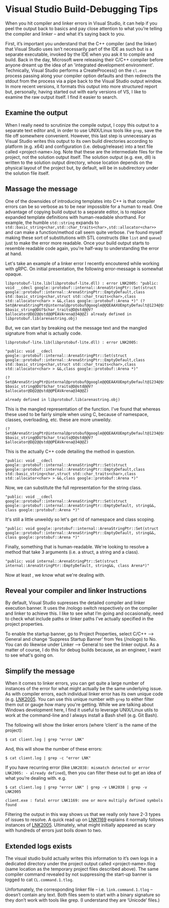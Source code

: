 # Visual Studio Build-Debugging Tips
When you hit compiler and linker errors in Visual Studio, it can help if you peel the output back to basics and pay close attention to what you’re telling the compiler and linker – and what it’s saying back to you. 

First, it’s important you understand that the C++ compiler (and the linker) that Visual Studio uses isn’t necessarily  part of the IDE as such but is a separate executable, invoked by the IDE when you ask it to compile and build. Back in the day, Microsoft were releasing their C/C++ compiler before anyone dreamt up the idea of an 'integrated development environment'. Technically, Visual Studio performs a CreateProcess() on the `cl.exe` process passing along your compiler option defaults and then redirects the stdout from the process via a pipe back to the Visual Studio output window. In more recent versions, it formats this output into more structured report but, personally, having started out with early versions of VS, I like to examine the raw output itself. I find it easier to search. 

## Examine the output
When I really need to scrutinize the compile output, I copy this output to a separate text editor and, in order to use UNIX/Linux tools like `grep`, save the file off somewhere convenient. However, this last step is unnecessary as Visual Studio writes this output to its own build directories according to platform (e.g. x64) and configuration (i.e. debug/release) into a text file called \<project-name>.log. Note that these are the intermediate files for the project, not the solution output itself. The solution output (e.g. exe, dll) is written to the solution output directory, whose location depends on the physical layout of the project but, by default, will be in subdirectory under the solution file itself. 


## Massage the message
One of the downsides of introducing templates into C++ is that compiler errors can be so verbose as to be near impossible for a human to read. One advantage of copying build output to a separate editor, is to replace expanded template definitions with human-readable shorthand. For example, the humble `std::string` expands to `std::basic_string<char,std::char_traits<char>,std::allocator<char>>` and can make a function/method call seem quite verbose. I’ve found myself making these sort of substitutions with STL constructs (like `list` and `queue`) just to make the error more readable. Once your build output starts to resemble readable code again, you're half-way to understanding the error at hand.

Let's take an example of a linker error I recently encoutered while working with gRPC. On initial presentation, the following error-message is somewhat opaque. 

````
libprotobuf-lite.lib(libprotobuf-lite.dll) : error LNK2005: "public: void __cdecl google::protobuf::internal::ArenaStringPtr::Set(struct google::protobuf::internal::ArenaStringPtr::EmptyDefault,class std::basic_string<char,struct std::char_traits<char>,class std::allocator<char> > &&,class google::protobuf::Arena *)" (?Set@ArenaStringPtr@internal@protobuf@google@@QEAAXUEmptyDefault@1234@$$QEAV?$basic_string@DU?$char_traits@D@std@@V?$allocator@D@2@@std@@PEAVArena@34@@Z) already defined in libprotobuf.lib(arenastring.obj)
````
But, we can start by breaking out the message text and the mangled signature from what is actually code. 
````
libprotobuf-lite.lib(libprotobuf-lite.dll) : error LNK2005: 

"public: void __cdecl google::protobuf::internal::ArenaStringPtr::Set(struct google::protobuf::internal::ArenaStringPtr::EmptyDefault,class std::basic_string<char,struct std::char_traits<char>,class std::allocator<char> > &&,class google::protobuf::Arena *)" 

(?Set@ArenaStringPtr@internal@protobuf@google@@QEAAXUEmptyDefault@1234@$$QEAV?$basic_string@DU?$char_traits@D@std@@V?$allocator@D@2@@std@@PEAVArena@34@@Z) 

already defined in libprotobuf.lib(arenastring.obj)
````

This is the mangled representation of the function. I've found that whereas these used to be fairly simple when using C, because of namespace, classes, overloading, etc. these are more unweildy. 
````
(?Set@ArenaStringPtr@internal@protobuf@google@@QEAAXUEmptyDefault@1234@$$QEAV?$basic_string@DU?$char_traits@D@std@@V?$allocator@D@2@@std@@PEAVArena@34@@Z) 
````

This is the actually C++ code detailing the method in question. 

````
"public: void __cdecl google::protobuf::internal::ArenaStringPtr::Set(struct google::protobuf::internal::ArenaStringPtr::EmptyDefault,class std::basic_string<char,struct std::char_traits<char>,class std::allocator<char> > &&,class google::protobuf::Arena *)" 
````

Now, we can substitute the full representation for the string class. 
````
"public: void __cdecl google::protobuf::internal::ArenaStringPtr::Set(struct google::protobuf::internal::ArenaStringPtr::EmptyDefault, string&&, class google::protobuf::Arena *)" 
````

It's still a little unweildy so let's get rid of namespace and class scoping. 
````
"public: void google::protobuf::internal::ArenaStringPtr::Set(struct google::protobuf::internal::ArenaStringPtr::EmptyDefault, string&&, class google::protobuf::Arena *)" 
````

Finally, something that is human-readable. We're looking to resolve a method that take 3 arguments (i.e. a struct, a string and a class). 

````
"public: void internal::ArenaStringPtr::Set(struct internal::ArenaStringPtr::EmptyDefault, string&&, class Arena*)" 
````

Now at least , we know what we're dealing with. 


## Reveal your compiler and linker Instructions
By default, Visual Studio supresses the detailed compiler and linker execution banner. It uses the /nologo switch respectively on the compiler and linker to achieve this. I like to see what I’m going and occasionally, need to check what include paths or linker paths I’ve actually specified in the project properties. 

To enable the startup banner, go to Project Properties, select C/C++ --> General and change ‘Suppress Startup Banner’ from Yes (/nologo) to No. 
You can do likewise under Linker --> General to see the linker output. As a matter of course, I do this for debug builds because, as an engineer, I want to see what's going on.


## Simplify the message 
When it comes to linker errors, you can get quite a large number of instances of the error for what might actually be the same underlying issue. As with compiler errors, each individual linker error has its own unique code (e.g. [LNK2005](https://docs.microsoft.com/en-us/cpp/error-messages/tool-errors/linker-tools-error-lnk2005). 
You can use this unique number with `grep` to either filter them out or gauge how many you're getting. 
While we are talking about Windows development here, I find it useful to leverage UNIX/Linux utils to work at the command-line and I always install a Bash shell (e.g. Git Bash). 

The following will show the linker errors (where ‘client’ is the name of the project):

```
$ cat client.log | grep "error LNK" 
```



And, this will show the number of these errors:

```
$ cat client.log | grep -c "error LNK"
```



If you have recurring error (like `LNK2038: mismatch detected or error LNK2005: - already defined`), then you can filter these out to get an idea of what you’re dealing with. 
e.g. 
```
$ cat client.log | grep "error LNK" | grep -v LNK2038 | grep -v LNK2005

client.exe : fatal error LNK1169: one or more multiply defined symbols found
```

Filtering the output in this way shows us that we really only have 2-3 types of issues to resolve. 
A quick read up on [LNK1169](https://docs.microsoft.com/en-us/cpp/error-messages/tool-errors/linker-tools-error-lnk1169) explains it normally follows instances of [LNK2005](https://docs.microsoft.com/en-us/cpp/error-messages/tool-errors/linker-tools-error-lnk2005).
Ultimately, what might initially appeared as scary with hundreds of errors just boils down to two. 

## Extended logs exists
The visual studio build actually writes this information to it’s own logs in a dedicated directory under the project output called \<project-name>.tlog (same location as the temporary project files described above). The same compiler command revealed by not suppressing the start-up banner is logged to cat `CL.command.1.tlog`.

Unfortunately, the corresponding linker file – i.e. `link.command.1.tlog` – doesn’t contain any text. Both files seem to start with a binary signature so they don’t work with tools like grep. (I understand they are ‘Unicode’ files.)
